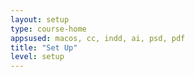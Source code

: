 ```yaml
---
layout: setup
type: course-home
appsused: macos, cc, indd, ai, psd, pdf
title: "Set Up"
level: setup
---
```

